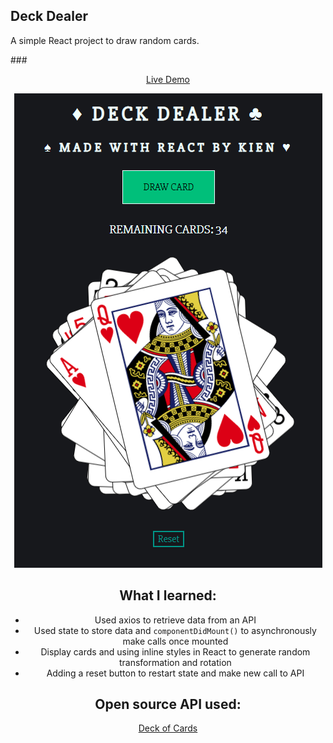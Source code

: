 ## Deck Dealer

A simple React project to draw random cards.

###<center>[Live Demo](https://kien-react-deckofcards.netlify.com/)

<p align="center">
  <a href="https://kien-react-deckofcards.netlify.com/"><img src="./project.png"></a>
</p>

## What I learned:

- Used axios to retrieve data from an API
- Used state to store data and `componentDidMount()` to asynchronously make calls once mounted
- Display cards and using inline styles in React to generate random transformation and rotation
- Adding a reset button to restart state and make new call to API

## Open source API used:

[Deck of Cards](https://deckofcardsapi.com/)

